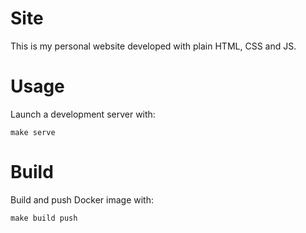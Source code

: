 # Site
This is my personal website developed with plain HTML, CSS and JS.

# Usage
Launch a development server with:

    make serve

# Build
Build and push Docker image with:

    make build push
